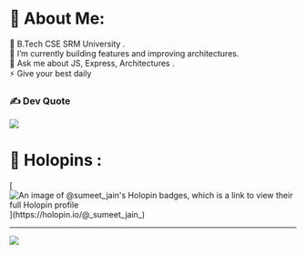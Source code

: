 # 💫 About Me:
🔭 B.Tech CSE SRM University .<br>🌱 I’m currently building features and improving architectures. <br>💬 Ask me about JS, Express, Architectures .<br>⚡ Give your best daily


### ✍️ Dev Quote
![](https://quotes-github-readme.vercel.app/api?type=horizontal&theme=merko)



# 📛 Holopins :
[![An image of @_sumeet_jain_'s Holopin badges, which is a link to view their full Holopin profile](https://holopin.me/_sumeet_jain_)](https://holopin.io/@_sumeet_jain_)




---
[![](https://visitcount.itsvg.in/api?id=sumeetjain2002&icon=3&pretty=true)](https://visitcount.itsvg.in)


